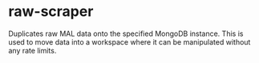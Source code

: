 # raw-scraper

Duplicates raw MAL data onto the specified MongoDB instance.
This is used to move data into a workspace where it can be manipulated without any rate limits.